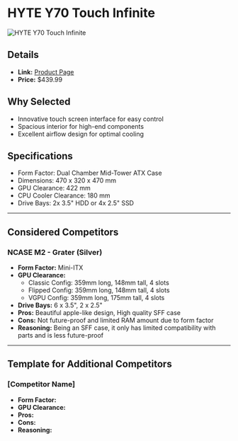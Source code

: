 # HYTE Y70 Touch Infinite

![HYTE Y70 Touch Infinite](images/hyte-y70-touch-infinite.webp "HYTE Y70 Touch Infinite")

## Details
- **Link:** [Product Page](https://hyte.com/store/y70/cs-hyte-y70tti-bb)
- **Price:** $439.99

## Why Selected
- Innovative touch screen interface for easy control
- Spacious interior for high-end components
- Excellent airflow design for optimal cooling

## Specifications
- Form Factor: Dual Chamber Mid-Tower ATX Case
- Dimensions: 470 x 320 x 470 mm
- GPU Clearance: 422 mm
- CPU Cooler Clearance: 180 mm
- Drive Bays: 2x 3.5" HDD or 4x 2.5" SSD

---

## Considered Competitors

### NCASE M2 - Grater (Silver)
- **Form Factor:** Mini-ITX
- **GPU Clearance:** 
    - Classic Config: 359mm long, 148mm tall, 4 slots
    - Flipped Config: 359mm long, 148mm tall, 4 slots
    - VGPU Config: 359mm long, 175mm tall, 4 slots
- **Drive Bays:** 6 x 3.5", 2 x 2.5"
- **Pros:** Beautiful apple-like design, High quality SFF case
- **Cons:** Not future-proof and limited RAM amount due to form factor
- **Reasoning:** Being an SFF case, it only has limited compatibility with parts and is less future-proof

---

## Template for Additional Competitors

### [Competitor Name]
- **Form Factor:**
- **GPU Clearance:**
- **Pros:**
- **Cons:**
- **Reasoning:**
